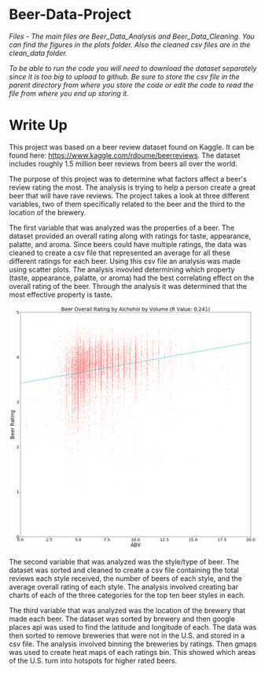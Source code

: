 # Beer-Data-Project

*Files - The main files are Beer_Data_Analysis and Beer_Data_Cleaning.  You can find the figures in the plots folder.  Also the cleaned csv files are in the clean_data folder.*

*To be able to run the code you will need to download the dataset separately since it is too big to upload to github.  Be sure to store the csv file in the parent directory from where you store the code or edit the code to read the file from where you end up storing it.*


# Write Up

This project was based on a beer review dataset found on Kaggle. It can be found here: https://www.kaggle.com/rdoume/beerreviews.  The dataset includes roughly 1.5 million beer reviews from beers all over the world.  

The purpose of this project was to determine what factors affect a beer's review rating the most.  The analysis is trying to help a person create a great beer that will have rave reviews.  The project takes a look at three different variables, two of them specifically related to the beer and the third to the location of the brewery.

The first variable that was analyzed was the properties of a beer.  The dataset provided an overall rating along with ratings for taste, appearance, palatte, and  aroma.  Since beers could have multiple ratings, the data was cleaned to create a csv file that represented an average for all these different ratings for each beer.  Using this csv file an analysis was made using scatter plots.  The analysis invovled determining which property (taste, appearance, palatte, or aroma) had the best correlating effect on the overall rating of the beer.  Through the analysis it was determined that the most effective property is taste.

![abv_v_overall](plots/abv_v_overall.png)

The second variable that was analyzed was the style/type of beer.  The dataset was sorted and cleaned to create a csv file containing the total reviews each style received, the number of beers of each style, and the average overall rating of each style.  The analysis involved creating bar charts of each of the three categories for the top ten beer styles in each.

The third variable that was analyzed was the location of the brewery that made each beer.  The dataset was sorted by brewery and then google places api was used to find the latitude and longitude of each.  The data was then sorted to remove breweries that were not in the U.S. and stored in a csv file.  The analysis involved binning the breweries by ratings.  Then gmaps was used to create heat maps of each ratings bin.  This showed which areas of the U.S. turn into hotspots for higher rated beers.
